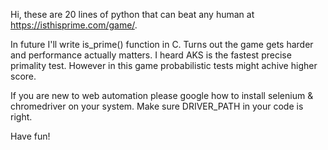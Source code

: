 Hi, these are 20 lines of python that can beat any human at https://isthisprime.com/game/.

In future I'll write is_prime() function in C.
Turns out the game gets harder and performance actually matters. 
I heard AKS is the fastest precise primality test.
However in this game probabilistic tests might achive higher score.

If you are new to web automation please google how to install selenium &
chromedriver on your system. Make sure DRIVER_PATH in your code is right. 

Have fun!
